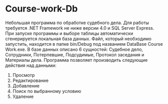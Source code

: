 # Course-work-Db
Небольшая программа по обработке судебного дела.
Для работы требуется .NET Framework не ниже версии 4.0 и SQL Server Express.
При запуске программы и выборе таблицы автоматически сгенерируется локальная база данных.
Файл, который необходимо запустить, находится в папке bin/Debug под названием DataBase Course Work.exe.
В базе данных описано 6 сущностей: Судебное дело, Сотрудники, Потерпевшие, Подсудимые, Протокол заседания и Материалы дела.
Программа позволяет производить следующие действия над данными:
1) Просмотр 
2) Редактирование
3) Добавление
4) Поиск по выбранному условию
5) Удаление
